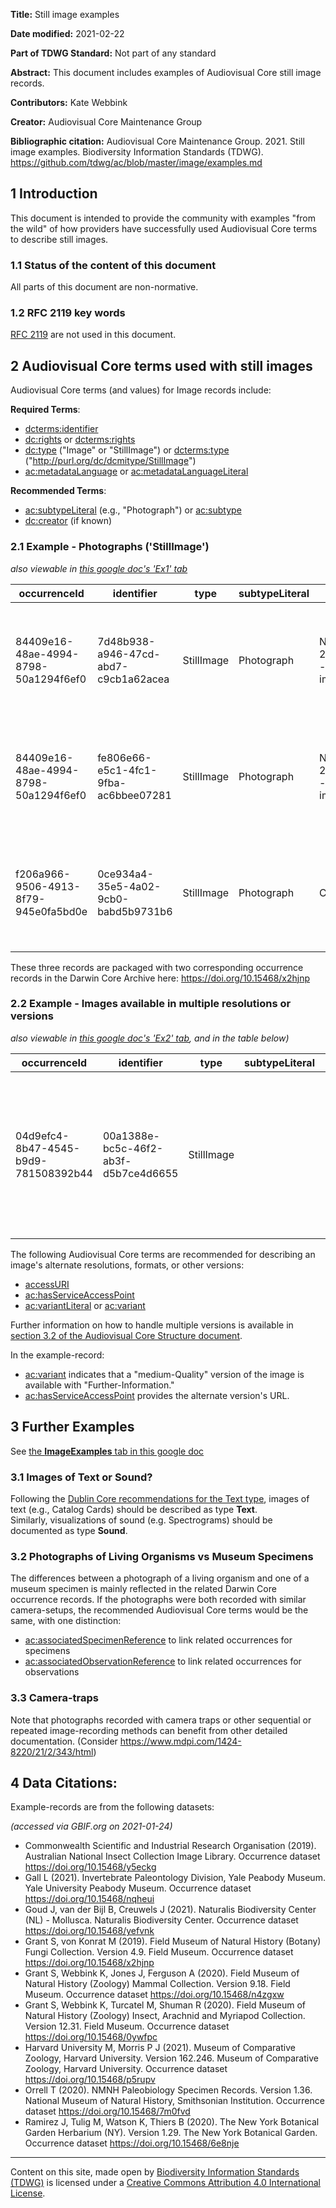 **Title:** Still image examples

**Date modified:** 2021-02-22

**Part of TDWG Standard:** Not part of any standard

**Abstract:** This document includes examples of Audiovisual Core still image records.  

**Contributors:** Kate Webbink

**Creator:** Audiovisual Core Maintenance Group

**Bibliographic citation:** Audiovisual Core Maintenance Group. 2021. Still image examples. Biodiversity Information Standards (TDWG). https://github.com/tdwg/ac/blob/master/image/examples.md

## 1 Introduction

This document is intended to provide the community with examples "from the wild" of how providers have successfully used Audiovisual Core terms to describe still images.


### 1.1 Status of the content of this document

All parts of this document are non-normative.  


### 1.2 RFC 2119 key words
[RFC 2119](https://tools.ietf.org/html/rfc2119) are not used in this document.


## 2 Audiovisual Core terms used with still images

Audiovisual Core terms (and values) for Image records include:

**Required Terms**:
  - [dcterms:identifier](https://tdwg.github.io/ac/termlist/#dcterms_identifier)
  - [dc:rights](https://tdwg.github.io/ac/termlist/#dc_rights) or [dcterms:rights](https://tdwg.github.io/ac/termlist/#dcterms_rights)
  - [dc:type](https://tdwg.github.io/ac/termlist/#dc_type) ("Image" or "StillImage") or [dcterms:type](https://tdwg.github.io/ac/termlist/#dcterms_type) ("http://purl.org/dc/dcmitype/StillImage")
  - [ac:metadataLanguage](https://tdwg.github.io/ac/termlist/#ac_metadataLanguage) or [ac:metadataLanguageLiteral](https://tdwg.github.io/ac/termlist/#ac_metadataLanguageLiteral)

**Recommended Terms**:
  - [ac:subtypeLiteral](https://tdwg.github.io/ac/termlist/#ac_subtypeLiteral) (e.g., "Photograph") or [ac:subtype](https://tdwg.github.io/ac/termlist/#ac_subtype)
  - [dc:creator](https://tdwg.github.io/ac/termlist/#dc_creator) (if known)

### 2.1 Example - Photographs ('StillImage')
*also viewable in [this google doc's 'Ex1' tab](https://docs.google.com/spreadsheets/d/1HeDwclaGgSh8L8FlVy0awbmgq-KRy0EyVWu-3gdFOqI/edit#gid=0)*

occurrenceId|identifier|type|subtypeLiteral|title|MetadataDate|metadataLanguageLiteral|providerManagedID|rights|Owner|WebStatement|Credit|creator|providerLiteral|description|tag|CreateDate|IDofContainingCollection|accessURI|format|hashFunction|hashValue|PixelXDimension|PixelYDimension
-|-|-|-|-|-|-|-|-|-|-|-|-|-|-|-|-|-|-|-|-|-|-|-
84409e16-48ae-4994-8798-50a1294f6ef0|7d48b938-a946-47cd-abd7-c9cb1a62acea|StillImage|Photograph|NAMA 2011-026 - specimen image|2018-08-22|eng|1487473|[Copyright] Field Museum of Natural History - CC BY-NC|Field Museum of Natural History|https://www.fieldmuseum.org/field-museum-natural-history-conditions-and-suggested-norms-use-collections|Please cite this as: (c) The Field Museum (DATE) CC-BY-NC||Field Museum of Natural History|North American Mycological Association Foray 2011: specimen # NAMA 2011-026|Fungi||http://grbio.org/cool/90as-ki3a|https://fm-digital-assets.fieldmuseum.org/1487/473/NAMA2011-026a.JPG|jpeg|MD5|7e12851821d2342680492bb5f83f22cb|2048|1536
84409e16-48ae-4994-8798-50a1294f6ef0|fe806e66-e5c1-4fc1-9fba-ac6bbee07281|StillImage|Photograph|NAMA 2011-026 - specimen image|2018-08-22|eng|1487474|[Copyright] Field Museum of Natural History - CC BY-NC|Field Museum of Natural History|https://www.fieldmuseum.org/field-museum-natural-history-conditions-and-suggested-norms-use-collections|Please cite this as: (c) The Field Museum (DATE) CC-BY-NC||Field Museum of Natural History|North American Mycological Association Foray 2011: specimen # NAMA 2011-026|Fungi||http://grbio.org/cool/90as-ki3a|https://fm-digital-assets.fieldmuseum.org/1487/474/NAMA2011-026b.JPG|jpeg|MD5|83f73ea4d2c93a2e24e56e5ef400ba2e|2048|1536
f206a966-9506-4913-8f79-945e0fa5bd0e|0ce934a4-35e5-4a02-9cb0-babd5b9731b6|StillImage|Photograph|C0372592F|2019-09-18|eng|1989011|[Copyright] Field Museum of Natural History - CC BY-NC|Field Museum of Natural History|https://www.fieldmuseum.org/field-museum-natural-history-conditions-and-suggested-norms-use-collections|Please cite this as: (c) The Field Museum (DATE) CC-BY-NC|S. Russell|Field Museum of Natural History - Botany Department|Fresh specimen image of C0372592F|Fungi||http://grbio.org/cool/90as-ki3a|https://fm-digital-assets.fieldmuseum.org/1989/011/C0372592F.jpeg|jpeg|MD5|5e3456f17b5510d4f0ac84514a0ae872|768|1024

These three records are packaged with two corresponding occurrence records in the Darwin Core Archive here: https://doi.org/10.15468/x2hjnp


### 2.2 Example - Images available in multiple resolutions or versions
*also viewable in [this google doc's 'Ex2' tab](https://docs.google.com/spreadsheets/d/1HeDwclaGgSh8L8FlVy0awbmgq-KRy0EyVWu-3gdFOqI/edit#gid=1683326393&range=A1), and in the table below)*

occurrenceId|identifier|type|subtypeLiteral|title|MetadataDate|metadataLanguageLiteral|providerManagedID|hasServiceAccessPoint|rights|Owner|WebStatement|Credit|creator|providerLiteral|description|tag|CreateDate|IDofContainingCollection|accessURI|format|variantLiteral|hashFunction|hashValue|PixelXDimension|PixelYDimension
-|-|-|-|-|-|-|-|-|-|-|-|-|-|-|-|-|-|-|-|-|-|-|-|-|-
04d9efc4-8b47-4545-b9d9-781508392b44|00a1388e-bc5c-46f2-ab3f-d5b7ce4d6655|StillImage||PP29675_image_1|2019-04-09|eng|744562|https://mm.fieldmuseum.org/00a1388e-bc5c-46f2-ab3f-d5b7ce4d6655|[Copyright] Field Museum of Natural History - CC BY-NC|Field Museum of Natural History|https://www.fieldmuseum.org/field-museum-natural-history-conditions-and-suggested-norms-use-collections|Please cite this as: (c) The Field Museum (DATE) CC-BY-NC|Field Museum of Natural History - Botany Department | Robert North : Field Museum of Natural History\|Field Museum of Natural History|PP 29675 A+B [HS, M] Pinnularia, Moscovian / Desmoinesian, Francis Creek Shale Member, United States of America, Illinois, Will, Mazon Creek Region|Fossil Ferns|22 Jul 2014|http://biocol.org/urn:lsid:biocol.org:col:34795|https://fm-digital-assets.fieldmuseum.org/744/562/PP29675_image_1.jpg|jpeg|mediumQualityFurtherInformationURL|MD5|9b7ad87adb8f5ada19e91a202f4339b1|1500|1908

The following Audiovisual Core terms are recommended for describing an image's alternate resolutions, formats, or other versions:
- [accessURI](https://tdwg.github.io/ac/termlist/#ac_accessURI)
- [ac:hasServiceAccessPoint](https://tdwg.github.io/ac/termlist/#ac_hasServiceAccessPoint)
- [ac:variantLiteral](https://tdwg.github.io/ac/termlist/#ac_variantLiteral) or [ac:variant](https://tdwg.github.io/ac/termlist/#ac_variant)

Further information on how to handle multiple versions is available in [section 3.2 of the Audiovisual Core Structure document](https://tdwg.github.io/ac/structure/#3-multiplicity-and-cardinality).

In the example-record:
- [ac:variant](https://tdwg.github.io/ac/termlist/#ac_variant) indicates that a "medium-Quality" version of the image is available with "Further-Information."
- [ac:hasServiceAccessPoint](https://tdwg.github.io/ac/termlist/#ac_hasServiceAccessPoint) provides the alternate version's URL.


## 3 Further Examples
See [the **ImageExamples** tab in this google doc](https://docs.google.com/spreadsheets/d/1HeDwclaGgSh8L8FlVy0awbmgq-KRy0EyVWu-3gdFOqI/edit#gid=1059134995&range=A2)


### 3.1 Images of Text or Sound?
Following the [Dublin Core recommendations for the Text type](https://www.dublincore.org/specifications/dublin-core/dcmi-terms/#http://purl.org/dc/dcmitype/Text), images of text (e.g., Catalog Cards) should be described as type **Text**.  
Similarly, visualizations of sound (e.g. Spectrograms) should be documented as type **Sound**.

### 3.2 Photographs of Living Organisms vs Museum Specimens
The differences between a photograph of a living organism and one of a museum specimen is mainly reflected in the related Darwin Core occurrence records.
If the photographs were both recorded with similar camera-setups, the recommended Audiovisual Core terms would be the same, with one distinction:

- [ac:associatedSpecimenReference](https://tdwg.github.io/ac/termlist/#ac_associatedSpecimenReference) to link related occurrences for specimens
- [ac:associatedObservationReference](https://tdwg.github.io/ac/termlist/#ac_associatedObservationReference) to link related occurrences for observations

### 3.3 Camera-traps
Note that photographs recorded with camera traps or other sequential or repeated image-recording methods can benefit from other detailed documentation.
(Consider https://www.mdpi.com/1424-8220/21/2/343/html)


## 4 Data Citations:
Example-records are from the following datasets:

*(accessed via GBIF.org on 2021-01-24)*

- Commonwealth Scientific and Industrial Research Organisation (2019). Australian National Insect Collection Image Library. Occurrence dataset https://doi.org/10.15468/y5eckg
- Gall L (2021). Invertebrate Paleontology Division, Yale Peabody Museum. Yale University Peabody Museum. Occurrence dataset https://doi.org/10.15468/nqheui
- Goud J, van der Bijl B, Creuwels J (2021). Naturalis Biodiversity Center (NL) - Mollusca. Naturalis Biodiversity Center. Occurrence dataset https://doi.org/10.15468/yefvnk
- Grant S, von Konrat M (2019). Field Museum of Natural History (Botany) Fungi Collection. Version 4.9. Field Museum. Occurrence dataset https://doi.org/10.15468/x2hjnp 
- Grant S, Webbink K, Jones J, Ferguson A (2020). Field Museum of Natural History (Zoology) Mammal Collection. Version 9.18. Field Museum. Occurrence dataset https://doi.org/10.15468/n4zgxw
- Grant S, Webbink K, Turcatel M, Shuman R (2020). Field Museum of Natural History (Zoology) Insect, Arachnid and Myriapod Collection. Version 12.31. Field Museum. Occurrence dataset https://doi.org/10.15468/0ywfpc
- Harvard University M, Morris P J (2021). Museum of Comparative Zoology, Harvard University. Version 162.246. Museum of Comparative Zoology, Harvard University. Occurrence dataset https://doi.org/10.15468/p5rupv
- Orrell T (2020). NMNH Paleobiology Specimen Records. Version 1.36. National Museum of Natural History, Smithsonian Institution. Occurrence dataset https://doi.org/10.15468/7m0fvd
- Ramirez J, Tulig M, Watson K, Thiers B (2020). The New York Botanical Garden Herbarium (NY). Version 1.29. The New York Botanical Garden. Occurrence dataset https://doi.org/10.15468/6e8nje

------

Content on this site, made open by [Biodiversity Information Standards (TDWG)](https://www.tdwg.org/) is licensed under a [Creative Commons Attribution 4.0 International License](https://creativecommons.org/licenses/by/4.0/).
